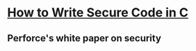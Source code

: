 # [How to Write Secure Code in C](https://www.perforce.com/sites/default/files/pdfs/how-to-write-secure-code-c.pdf)
## Perforce's white paper on security
